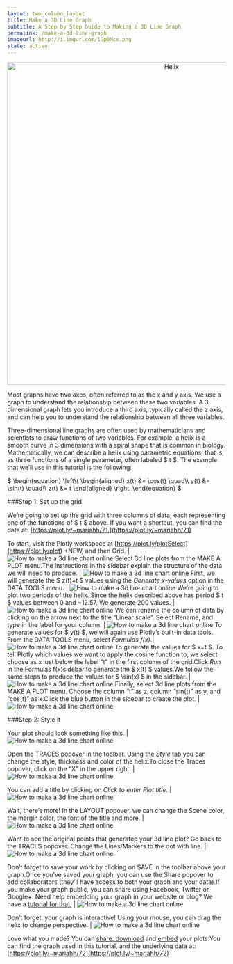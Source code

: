 ```yaml
---
layout: two_column_layout
title: Make a 3D Line Graph
subtitle: A Step by Step Guide to Making a 3D Line Graph
permalink: /make-a-3d-line-graph
imageurl: http://i.imgur.com/1Gp0Mcx.png
state: active
---
```


<div>
    <a href="https://plot.ly/~mariahh/72/" target="_blank" title="Helix" style="display: block; text-align: center;"><img src="https://plot.ly/~mariahh/72.png" alt="Helix" style="max-width: 100%;width: 742px;"  width="742" onerror="this.onerror=null;this.src='https://plot.ly/404.png';" /></a>
    <script data-plotly="mariahh:72" src="https://plot.ly/embed.js" async></script>
</div>

Most graphs have two axes, often referred to as the x and y axis. We use a graph to understand the relationship between these two variables. A 3-dimensional graph lets you introduce a third axis, typically called the z axis, and can help you to understand the relationship between all three variables.

Three-dimensional line graphs are often used by mathematicians and scientists to draw functions of two variables. For example, a helix is a smooth curve in 3 dimensions with a spiral shape that is common in biology. Mathematically, we can describe a helix using parametric equations, that is, as three functions of a single parameter, often labeled $ t $. The example that we’ll use in this tutorial is the following:

<p>$ \begin{equation} \left\{ \begin{aligned} x(t) &amp;= \cos(t) \quad\\ y(t) &amp;= \sin(t) \quad\\ z(t) &amp;= t \end{aligned} \right. \end{equation} $</p>

###Step 1: Set up the grid

We’re going to set up the grid with three columns of data, each representing one of the functions of $ t $ above. If you want a shortcut, you can find the data at: [https://plot.ly/~mariahh/71.](https://plot.ly/~mariahh/71)

To start, visit the Plotly workspace at [https://plot.ly/plotSelect](https://plot.ly/plot) +NEW, and then Grid. | ![How to make a 3d line chart online](https://plot.ly/static/learn/images/web_app_tutorials/how-to-make-a-3d-line-chart-online/image10.png)
Select 3d line plots from the MAKE A PLOT menu.The instructions in the sidebar explain the structure of the data we will need to produce. | ![How to make a 3d line chart online](https://plot.ly/static/learn/images/web_app_tutorials/how-to-make-a-3d-line-chart-online/image05.png)
First, we will generate the $ z(t)=t $ values using the *Generate x-values* option in the DATA TOOLS menu. | ![How to make a 3d line chart online](https://plot.ly/static/learn/images/web_app_tutorials/how-to-make-a-3d-line-chart-online/image04.png)
We’re going to plot two periods of the helix. Since the helix described above has period $ t $ values between 0 and ~12.57. We generate 200 values. | ![How to make a 3d line chart online](https://plot.ly/static/learn/images/web_app_tutorials/how-to-make-a-3d-line-chart-online/image09.png)
We can rename the column of data by clicking on the arrow next to the title “Linear scale”. Select Rename, and type in the label for your column. | ![How to make a 3d line chart online](https://plot.ly/static/learn/images/web_app_tutorials/how-to-make-a-3d-line-chart-online/image02.png)
To generate values for $ y(t) $, we will again use Plotly’s built-in data tools. From the DATA TOOLS menu, select *Formulas f(x)*.| ![How to make a 3d line chart online](https://plot.ly/static/learn/images/web_app_tutorials/how-to-make-a-3d-line-chart-online/image01.png)
To generate the values for $ x=t $. To tell Plotly which values we want to apply the cosine function to, we select choose as x just below the label “t” in the first column of the grid.Click *Run* in the Formulas f(x)sidebar to generate the $ x(t) $ values.We follow the same steps to produce the values for $ \sin(x) $ in the sidebar. | ![How to make a 3d line chart online](https://plot.ly/static/learn/images/web_app_tutorials/how-to-make-a-3d-line-chart-online/image01.png)
Finally, select 3d line plots from the MAKE A PLOT menu. Choose the column “t” as z, column “sin(t)” as y, and “cos(t)” as x.Click the blue button in the sidebar to create the plot. | ![How to make a 3d line chart online](https://plot.ly/static/learn/images/web_app_tutorials/how-to-make-a-3d-line-chart-online/image07.png)

###Step 2: Style it

Your plot should look something like this. | ![How to make a 3d line chart online](https://plot.ly/static/learn/images/web_app_tutorials/how-to-make-a-3d-line-chart-online/image08.png)

Open the TRACES popover in the toolbar. Using the *Style* tab you can change the style, thickness and color of the helix.To close the Traces popover, click on the “X” in the upper right. | ![How to make a 3d line chart online](https://plot.ly/static/learn/images/web_app_tutorials/how-to-make-a-3d-line-chart-online/image00.png)

You can add a title by clicking on *Click to enter Plot title*. | ![How to make a 3d line chart online](https://plot.ly/static/learn/images/web_app_tutorials/how-to-make-a-3d-line-chart-online/image03.png)

Wait, there’s more! In the LAYOUT popover, we can change the Scene color, the margin color, the font of the title and more. | ![How to make a 3d line chart online](https://plot.ly/static/learn/images/web_app_tutorials/how-to-make-a-3d-line-chart-online/image12.png)

Want to see the original points that generated your 3d line plot? Go back to the TRACES popover. Change the Lines/Markers to the dot with line. | ![How to make a 3d line chart online](https://plot.ly/static/learn/images/web_app_tutorials/how-to-make-a-3d-line-chart-online/image11.png)

Don’t forget to save your work by clicking on SAVE in the toolbar above your graph.Once you’ve saved your graph, you can use the Share popover to add collaborators (they’ll have access to both your graph and your data).If you make your graph public, you can share using Facebook, Twitter or Google+. Need help embedding your graph in your website or blog? We have a [tutorial for that.](https://plot.ly/how-to-embed-plotly-graphs-in-websites/) | ![How to make a 3d line chart online](https://plot.ly/static/learn/images/web_app_tutorials/how-to-make-a-3d-line-chart-online/image06.png)

Don’t forget, your graph is interactive! Using your mouse, you can drag the helix to change perspective. | ![How to make a 3d line chart online](https://plot.ly/static/learn/images/web_app_tutorials/how-to-make-a-3d-line-chart-online/image13.png)

Love what you made? You can [share, download](https://plot.ly/share-print/) and [embed](https://plot.ly/embed/) your plots.You can find the graph used in this tutorial, and the underlying data at: [https://plot.ly/~mariahh/72](https://plot.ly/~mariahh/72)



